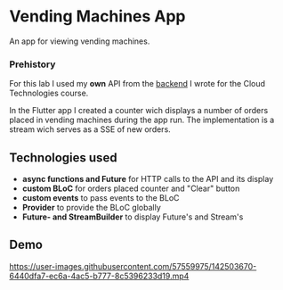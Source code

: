 
# Vending Machines App

An app for viewing vending machines.

### Prehistory

For this lab I used my **own** API from the [backend](https://e4c577p993.execute-api.us-east-2.amazonaws.com/dev/vending_machine/) I wrote for the Cloud Technologies course.  
  
In the Flutter app I created a counter wich displays a number of orders placed in vending machines during the app run. The implementation is a stream wich serves as a SSE of new orders.

## Technologies used
- **async functions and Future** for HTTP calls to the API and its display
- **custom BLoC** for orders placed counter and "Clear" button
- **custom events** to pass events to the BLoC
- **Provider** to provide the BLoC globally
- **Future- and StreamBuilder** to display Future's and Stream's 

## Demo


https://user-images.githubusercontent.com/57559975/142503670-6440dfa7-ec6a-4ac5-b777-8c5396233d19.mp4

